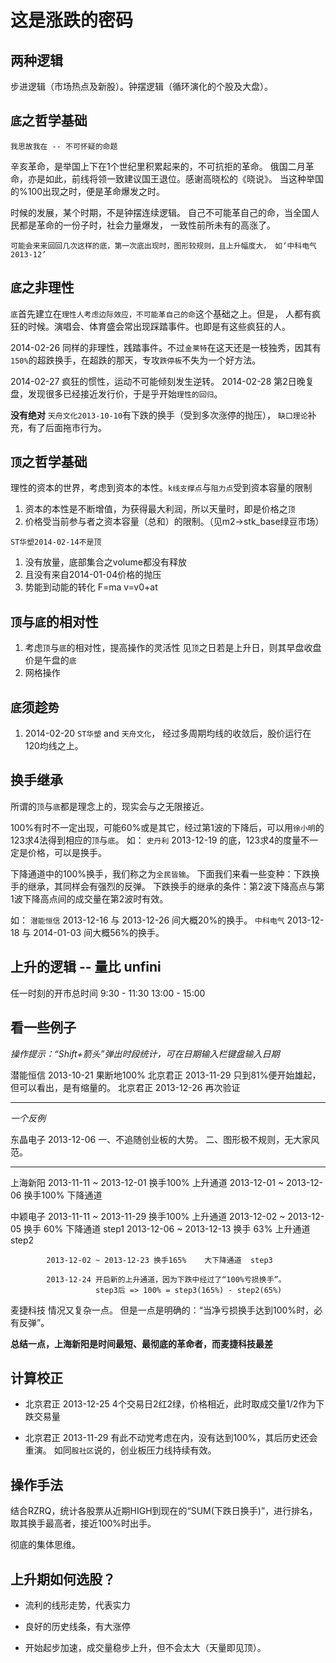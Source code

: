 # 这是涨跌的密码

## 两种逻辑

  步进逻辑（市场热点及新股）。钟摆逻辑（循环演化的个股及大盘）。

## `底`之哲学基础

  `我思故我在 -- 不可怀疑的命题`

  辛亥革命，是举国上下在1个世纪里积累起来的，不可抗拒的革命。
  俄国二月革命，亦是如此，前线将领一致建议国王退位。感谢高晓松的《晓说》。
  当这种举国的%100出现之时，便是革命爆发之时。

  时候的发展，某个时期，不是钟摆连续逻辑。
  自己不可能革自己的命，当全国人民都是革命的一份子时，社会力量爆发，
  一致性前所未有的高涨了。

  `可能会来来回回几次这样的底，第一次底出现时，图形较规则，且上升幅度大，
  如‘中科电气2013-12’`

## `底`之非理性

  `底`首先建立在`理性人考虑边际效应，不可能革自己的命`这个基础之上。但是，
  人都有疯狂的时候。演唱会、体育盛会常出现踩踏事件。也即是有这些疯狂的人。 

  2014-02-26 同样的非理性，践踏事件。不过`金莱特`在这天还是一枝独秀，因其有
  `150%`的超跌换手，在超跌的那天，专攻`跌停板`不失为一个好方法。

  2014-02-27 疯狂的惯性，运动不可能倾刻发生逆转。
  2014-02-28 第2日晚复盘，发现很多已经接近发行价，于是乎开始`理性的回归`。

  **没有绝对**
  `天舟文化2013-10-10`有下跌的换手（受到多次涨停的抛压），
  `缺口理论`补充，有了后面拖市行为。

## `顶`之哲学基础

  理性的资本的世界，考虑到资本的本性。`k线支撑点`与`阻力点`受到资本容量的限制

  1. 资本的本性是不断增值，为获得最大利润，所以天量时，即是价格之`顶`
  2. 价格受当前参与者之资本容量（总和）的限制。（见m2->stk_base绿豆市场）

  `ST华塑2014-02-14不是顶`
  1. 没有放量，底部集合之volume都没有释放 
  2. 且没有来自2014-01-04价格的抛压
  3. 势能到动能的转化 F=ma v=v0+at 

## `顶`与`底`的相对性

  1. 考虑`顶`与`底`的相对性，提高操作的灵活性
     见`顶`之日若是上升日，则其早盘收盘价是午盘的`底`
  2. 网格操作

## `底`须趁`势`

  1.  2014-02-20 `ST华塑` and `天舟文化`，
      经过多周期均线的收敛后，股价运行在120均线之上。

## 换手继承

  所谓的`顶`与`底`都是理念上的，现实会与之无限接近。

  100%有时不一定出现，可能60%或是其它，经过第1波的下降后，可以用`徐小明`的
  123求4法得到相应的`顶`与`底`。
  如：
  `史丹利`  2013-12-19 的底，123求4的度量不一定是价格，可以是换手。

  下降通道中的100%换手，我们称之为`全民皆输`。
  下面我们来看一些变种：下跌换手的继承，其同样会有强烈的反弹。
  下跌换手的继承的条件：第2波下降高点与第1波下降高点间的成交量在第2波时有效。

  如：
  `潜能恒信` 2013-12-16 与 2013-12-26 间大概20%的换手。
  `中科电气` 2013-12-18 与 2014-01-03 间大概56%的换手。

## 上升的逻辑 -- 量比 unfini

  任一时刻的开市总时间
  9:30  - 11:30 
  13:00 - 15:00 


## 看一些例子 

 *操作提示：“Shift+箭头”弹出时段统计，可在日期输入栏键盘输入日期*

  潜能恒信  2013-10-21  果断地100% 
  北京君正  2013-11-29  只到81%便开始雄起，但可以看出，是有缩量的。
  北京君正  2013-12-26  再次验证

  --------------------------------------------------------------

 *一个反例*

  东晶电子  2013-12-06
            一、不追随创业板的大势。
            二、图形极不规则，无大家风范。

  --------------------------------------------------------------

  上海新阳  2013-11-11 ~ 2013-12-01 换手100%    上升通道
            2013-12-01 ~ 2013-12-06 换手100%    下降通道

  中颖电子  2013-11-11 ~ 2013-11-29 换手100%    上升通道
            2013-12-02 ~ 2013-12-05 换手 60%    下降通道    step1
            2013-12-06 ~ 2013-12-13 换手 63%    上升通道    step2

            2013-12-02 ~ 2013-12-23 换手165%    大下降通道  step3

            2013-12-24 开启新的上升通道，因为下跌中经过了“100%亏损换手”。
                       step3后 => 100% = step3(165%) - step2(65%)

  麦捷科技  情况又复杂一点。
            但是一点是明确的：“当净亏损换手达到100%时，必有反弹”。

  **总结一点，上海新阳是时间最短、最彻底的革命者，而麦捷科技最差**

## 计算校正

  * 北京君正 2013-12-25 
    4个交易日2红2绿，价格相近，此时取成交量1/2作为下跌交易量

  * 北京君正 2013-11-29 
    有此不动党考虑在内，没有达到100%，其后历史还会重演。
    如同`股社区`说的，创业板压力线持续有效。

## 操作手法

  结合RZRQ，统计各股票从近期HIGH到现在的“SUM(下跌日换手)”，进行排名，
  取其换手最高者，接近100%时出手。

  彻底的集体思维。

## 上升期如何选股？

  * 流利的线形走势，代表实力

  * 良好的历史线条，有大涨停

  * 开始起步加速，成交量稳步上升，但不会太大（天量即见顶）。


